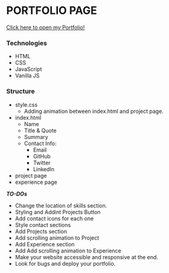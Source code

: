 # PORTFOLIO PAGE

<a href="#">Click here to open my Portfolio!</a>


### Technologies
- HTML
- CSS
- JavaScript
- Vanilla JS 


### Structure
- style.css
    - Adding animation between index.html and project page.
- index.html
    - Name
    - Title & Quote
    - Summary
    - Contact Info:
        - Email
        - GitHub
        - Twitter
        - LinkedIn
- project page
- experience page



***TO-DOs***

- Change the location of skills section.
- Styling and Addint Projects Button
- Add contact icons for each one
- Style contact sections
- Add Projects section
- Add scrolling animation to Project 
- Add Experience section
- Add Add scrolling animation to Experience 
- Make your website accessible and responsive at the end. 
- Look for bugs and deploy your portfolio.


